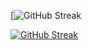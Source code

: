 [![GitHub Streak](http://github-profile-summary-cards.vercel.app/api/cards/profile-details?username=leninworld&theme=default)

[![GitHub Streak](https://streak-stats.demolab.com/?user=leninworld)](https://git.io/streak-stats)
